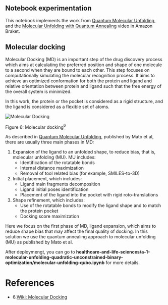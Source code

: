 ## Notebook experimentation

This notebook implements the work from [Quantum Molecular Unfolding](https://arxiv.org/abs/2107.13607), and the [Molecular Unfolding with Quantum Annealing](https://www.youtube.com/watch?v=1NmAXIHAF2Y) video in Amazon Braket.

## Molecular docking 

Molecular Docking (MD) is an important step of the drug discovery process which aims at calculating the preferred position and shape of one molecule to a second when they are bound to each other. This step focuses on computationally simulating the molecular recognition process. It aims to achieve an optimized conformation for both the protein and ligand and relative orientation between protein and ligand such that the free energy of the overall system is minimized. 

In this work, the protein or the pocket is considered as a rigid structure, and the ligand is considered as a 
flexible set of atoms.

![Molecular Docking](../../images/molecule-docking.png)

Figure 6: Molecular docking[<sup>6</sup>](#wiki-docking)

As described in [Quantum Molecular Unfolding](https://arxiv.org/abs/2107.13607), published by Mato et al, there are usually three main phases in MD: 

1. Expansion of the ligand to an unfolded shape, to reduce bias, that is, molecular unfolding (MU). MU includes:
    * Identification of the rotatable bonds
    * Internal distance maximization
    * Removal of tool related bias (for example, SMILES-to-3D)
2. Initial placement, which includes:
    * Ligand main fragments decomposition
    * Ligand initial poses identification
    * Placement of the ligand into the pocket with rigid roto-translations
3. Shape refinement, which includes:
    * Use of the rotatable bonds to modify the ligand shape and to match the protein pocket
    * Docking score maximization

Here we focus on the first phase of MD, ligand expansion, which aims to reduce shape bias that may affect the final quality of docking.  In this solution we use the quantum annealing approach to molecular unfolding (MU) as published by Mato et al.

After deploymengt, you can go to **healthcare-and-life-sciences/a-1-molecular-unfolding-quadratic-unconstrained-binary-optimization/molecular-unfolding-qubo.ipynb** for more details.



# References
<div id='wiki-docking'></div>

- 6.[Wiki: Molecular Docking](https://en.wikipedia.org/wiki/Docking_(molecular))
